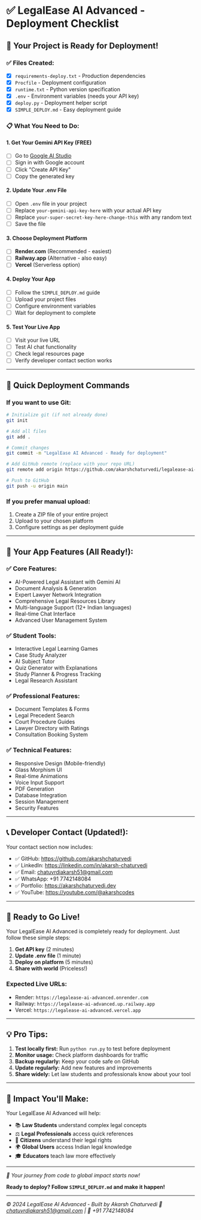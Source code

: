 # ✅ LegalEase AI Advanced - Deployment Checklist

## 🎯 Your Project is Ready for Deployment!

### ✅ Files Created:
- [x] `requirements-deploy.txt` - Production dependencies
- [x] `Procfile` - Deployment configuration
- [x] `runtime.txt` - Python version specification
- [x] `.env` - Environment variables (needs your API key)
- [x] `deploy.py` - Deployment helper script
- [x] `SIMPLE_DEPLOY.md` - Easy deployment guide

### 📋 What You Need to Do:

#### 1. Get Your Gemini API Key (FREE)
- [ ] Go to [Google AI Studio](https://makersuite.google.com/app/apikey)
- [ ] Sign in with Google account
- [ ] Click "Create API Key"
- [ ] Copy the generated key

#### 2. Update Your .env File
- [ ] Open `.env` file in your project
- [ ] Replace `your-gemini-api-key-here` with your actual API key
- [ ] Replace `your-super-secret-key-here-change-this` with any random text
- [ ] Save the file

#### 3. Choose Deployment Platform
- [ ] **Render.com** (Recommended - easiest)
- [ ] **Railway.app** (Alternative - also easy)
- [ ] **Vercel** (Serverless option)

#### 4. Deploy Your App
- [ ] Follow the `SIMPLE_DEPLOY.md` guide
- [ ] Upload your project files
- [ ] Configure environment variables
- [ ] Wait for deployment to complete

#### 5. Test Your Live App
- [ ] Visit your live URL
- [ ] Test AI chat functionality
- [ ] Check legal resources page
- [ ] Verify developer contact section works

---

## 🚀 Quick Deployment Commands

### If you want to use Git:
```bash
# Initialize git (if not already done)
git init

# Add all files
git add .

# Commit changes
git commit -m "LegalEase AI Advanced - Ready for deployment"

# Add GitHub remote (replace with your repo URL)
git remote add origin https://github.com/akarshchaturvedi/legalease-ai-advanced.git

# Push to GitHub
git push -u origin main
```

### If you prefer manual upload:
1. Create a ZIP file of your entire project
2. Upload to your chosen platform
3. Configure settings as per deployment guide

---

## 🌟 Your App Features (All Ready!):

### ✅ Core Features:
- AI-Powered Legal Assistant with Gemini AI
- Document Analysis & Generation
- Expert Lawyer Network Integration
- Comprehensive Legal Resources Library
- Multi-language Support (12+ Indian languages)
- Real-time Chat Interface
- Advanced User Management System

### ✅ Student Tools:
- Interactive Legal Learning Games
- Case Study Analyzer
- AI Subject Tutor
- Quiz Generator with Explanations
- Study Planner & Progress Tracking
- Legal Research Assistant

### ✅ Professional Features:
- Document Templates & Forms
- Legal Precedent Search
- Court Procedure Guides
- Lawyer Directory with Ratings
- Consultation Booking System

### ✅ Technical Features:
- Responsive Design (Mobile-friendly)
- Glass Morphism UI
- Real-time Animations
- Voice Input Support
- PDF Generation
- Database Integration
- Session Management
- Security Features

---

## 📞 Developer Contact (Updated!):

Your contact section now includes:
- ✅ GitHub: https://github.com/akarshchaturvedi
- ✅ LinkedIn: https://linkedin.com/in/akarsh-chaturvedi
- ✅ Email: chatuvrdiakarsh51@gmail.com
- ✅ WhatsApp: +91 7742148084
- ✅ Portfolio: https://akarshchaturvedi.dev
- ✅ YouTube: https://youtube.com/@akarshcodes

---

## 🎉 Ready to Go Live!

Your LegalEase AI Advanced is completely ready for deployment. Just follow these simple steps:

1. **Get API key** (2 minutes)
2. **Update .env file** (1 minute)
3. **Deploy on platform** (5 minutes)
4. **Share with world** (Priceless!)

### Expected Live URLs:
- Render: `https://legalease-ai-advanced.onrender.com`
- Railway: `https://legalease-ai-advanced.up.railway.app`
- Vercel: `https://legalease-ai-advanced.vercel.app`

---

## 💡 Pro Tips:

1. **Test locally first:** Run `python run.py` to test before deployment
2. **Monitor usage:** Check platform dashboards for traffic
3. **Backup regularly:** Keep your code safe on GitHub
4. **Update regularly:** Add new features and improvements
5. **Share widely:** Let law students and professionals know about your tool

---

## 🌟 Impact You'll Make:

Your LegalEase AI Advanced will help:
- 📚 **Law Students** understand complex legal concepts
- ⚖️ **Legal Professionals** access quick references
- 👥 **Citizens** understand their legal rights
- 🌍 **Global Users** access Indian legal knowledge
- 🎓 **Educators** teach law more effectively

---

*🚀 Your journey from code to global impact starts now!*

**Ready to deploy? Follow `SIMPLE_DEPLOY.md` and make it happen!**

---

*© 2024 LegalEase AI Advanced - Built by Akarsh Chaturvedi*
*📧 chatuvrdiakarsh51@gmail.com | 📱 +91 7742148084*